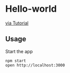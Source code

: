 # Hello-world

[via Tutorial](http://expressjs.com/guide.html)

## Usage

Start the app

    npm start
    open http://localhost:3000
